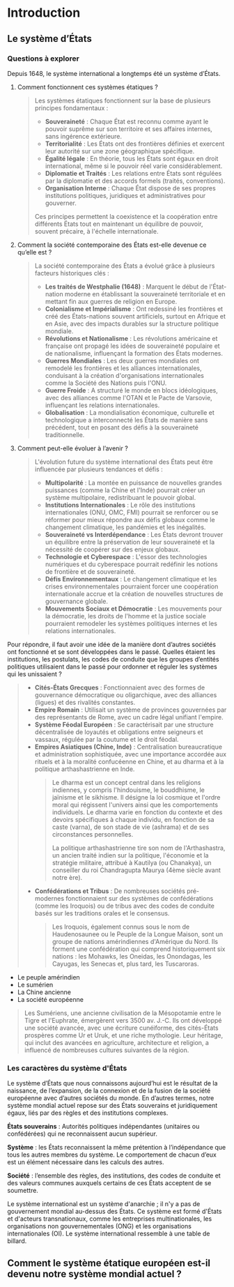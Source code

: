 # Introduction

## Le système d’États

### Questions à explorer

Depuis 1648, le système international a longtemps été un système d’États.

1. Comment fonctionnent ces systèmes étatiques ?

   > Les systèmes étatiques fonctionnent sur la base de plusieurs principes fondamentaux :
   >
   > - **Souveraineté** : Chaque État est reconnu comme ayant le pouvoir suprême sur son territoire et ses affaires internes, sans ingérence extérieure.
   > - **Territorialité** : Les États ont des frontières définies et exercent leur autorité sur une zone géographique spécifique.
   > - **Égalité légale** : En théorie, tous les États sont égaux en droit international, même si le pouvoir réel varie considérablement.
   > - **Diplomatie et Traités** : Les relations entre États sont régulées par la diplomatie et des accords formels (traités, conventions).
   > - **Organisation Interne** : Chaque État dispose de ses propres institutions politiques, juridiques et administratives pour gouverner.
   >
   > Ces principes permettent la coexistence et la coopération entre différents États tout en maintenant un équilibre de pouvoir, souvent précaire, à l'échelle internationale.

2. Comment la société contemporaine des États est-elle devenue ce qu’elle est ?

   > La société contemporaine des États a évolué grâce à plusieurs facteurs historiques clés :
   >
   > - **Les traités de Westphalie (1648)** : Marquent le début de l'État-nation moderne en établissant la souveraineté territoriale et en mettant fin aux guerres de religion en Europe.
   > - **Colonialisme et Impérialisme** : Ont redessiné les frontières et créé des États-nations souvent artificiels, surtout en Afrique et en Asie, avec des impacts durables sur la structure politique mondiale.
   > - **Révolutions et Nationalisme** : Les révolutions américaine et française ont propagé les idées de souveraineté populaire et de nationalisme, influençant la formation des États modernes.
   > - **Guerres Mondiales** : Les deux guerres mondiales ont remodelé les frontières et les alliances internationales, conduisant à la création d'organisations internationales comme la Société des Nations puis l'ONU.
   > - **Guerre Froide** : A structuré le monde en blocs idéologiques, avec des alliances comme l'OTAN et le Pacte de Varsovie, influençant les relations internationales.
   > - **Globalisation** : La mondialisation économique, culturelle et technologique a interconnecté les États de manière sans précédent, tout en posant des défis à la souveraineté traditionnelle.

3. Comment peut-elle évoluer à l’avenir ?

   > L'évolution future du système international des États peut être influencée par plusieurs tendances et défis :
   >
   > - **Multipolarité** : La montée en puissance de nouvelles grandes puissances (comme la Chine et l'Inde) pourrait créer un système multipolaire, redistribuant le pouvoir global.
   > - **Institutions Internationales** : Le rôle des institutions internationales (ONU, OMC, FMI) pourrait se renforcer ou se réformer pour mieux répondre aux défis globaux comme le changement climatique, les pandémies et les inégalités.
   > - **Souveraineté vs Interdépendance** : Les États devront trouver un équilibre entre la préservation de leur souveraineté et la nécessité de coopérer sur des enjeux globaux.
   > - **Technologie et Cyberespace** : L'essor des technologies numériques et du cyberespace pourrait redéfinir les notions de frontière et de souveraineté.
   > - **Défis Environnementaux** : Le changement climatique et les crises environnementales pourraient forcer une coopération internationale accrue et la création de nouvelles structures de gouvernance globale.
   > - **Mouvements Sociaux et Démocratie** : Les mouvements pour la démocratie, les droits de l'homme et la justice sociale pourraient remodeler les systèmes politiques internes et les relations internationales.

Pour répondre, il faut avoir une idée de la manière dont d’autres sociétés ont fonctionné et se sont développées dans le passé. Quelles étaient les institutions, les postulats, les codes de conduite que les groupes d’entités politiques utilisaient dans le passé pour ordonner et réguler les systèmes qui les unissaient ?

> - **Cités-États Grecques** : Fonctionnaient avec des formes de gouvernance démocratique ou oligarchique, avec des alliances (ligues) et des rivalités constantes.
> - **Empire Romain** : Utilisait un système de provinces gouvernées par des représentants de Rome, avec un cadre légal unifiant l'empire.
> - **Système Féodal Européen** : Se caractérisait par une structure décentralisée de loyautés et obligations entre seigneurs et vassaux, régulée par la coutume et le droit féodal.
> - **Empires Asiatiques (Chine, Inde)** : Centralisation bureaucratique et administration sophistiquée, avec une importance accordée aux rituels et à la moralité confucéenne en Chine, et au dharma et à la politique arthashastrienne en Inde.
>   > Le dharma est un concept central dans les religions indiennes, y compris l'hindouisme, le bouddhisme, le jaïnisme et le sikhisme. Il désigne la loi cosmique et l'ordre moral qui régissent l'univers ainsi que les comportements individuels. Le dharma varie en fonction du contexte et des devoirs spécifiques à chaque individu, en fonction de sa caste (varna), de son stade de vie (ashrama) et de ses circonstances personnelles.
>   >
>   > La politique arthashastrienne tire son nom de l'Arthashastra, un ancien traité indien sur la politique, l'économie et la stratégie militaire, attribué à Kautilya (ou Chanakya), un conseiller du roi Chandragupta Maurya (4ème siècle avant notre ère).
> - **Confédérations et Tribus** : De nombreuses sociétés pré-modernes fonctionnaient sur des systèmes de confédérations (comme les Iroquois) ou de tribus avec des codes de conduite basés sur les traditions orales et le consensus.
>   > Les Iroquois, également connus sous le nom de Haudenosaunee ou le Peuple de la Longue Maison, sont un groupe de nations amérindiennes d'Amérique du Nord. Ils forment une confédération qui comprend historiquement six nations : les Mohawks, les Oneidas, les Onondagas, les Cayugas, les Senecas et, plus tard, les Tuscaroras.

- Le peuple amérindien
- Le sumérien
- La Chine ancienne
- La société européenne

> Les Sumériens, une ancienne civilisation de la Mésopotamie entre le Tigre et l'Euphrate, émergèrent vers 3500 av. J.-C. Ils ont développé une société avancée, avec une écriture cunéiforme, des cités-États prospères comme Ur et Uruk, et une riche mythologie. Leur héritage, qui inclut des avancées en agriculture, architecture et religion, a influencé de nombreuses cultures suivantes de la région.

### Les caractères du système d'États

Le système d’États que nous connaissons aujourd’hui est le résultat de la naissance, de l’expansion, de la connexion et de la fusion de la société européenne avec d’autres sociétés du monde. En d’autres termes, notre système mondial actuel repose sur des États souverains et juridiquement égaux, liés par des règles et des institutions complexes.

**États souverains** : Autorités politiques indépendantes (unitaires ou confédérées) qui ne reconnaissent aucun supérieur.

**Système** : les États reconnaissent la même prétention à l’indépendance que tous les autres membres du système. Le comportement de chacun d’eux est un élément nécessaire dans les calculs des autres.

**Société** : l’ensemble des règles, des institutions, des codes de conduite et des valeurs communes auxquels certains de ces États acceptent de se soumettre.

Le système international est un système d'anarchie ; il n'y a pas de gouvernement mondial au-dessus des États. Ce système est formé d'États et d'acteurs transnationaux, comme les entreprises multinationales, les organisations non gouvernementales (ONG) et les organisations internationales (OI). Le système international ressemble à une table de billard.

## Comment le système étatique européen est-il devenu notre système mondial actuel ?
